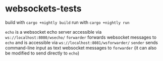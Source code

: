 # websockets-tests

build with `cargo +nightly build`
run with `cargo +nightly run`

`echo` is a websocket echo server accessible via `ws://localhost:8080/wsecho/`
`forwarder` forwards websocket messages to `echo` and is accessible via `ws://localhost:8081/wsforwarder/`
`sender` sends command-line input as text websocket messages to `forwarder` (it can also be modified to send directly to `echo`)
